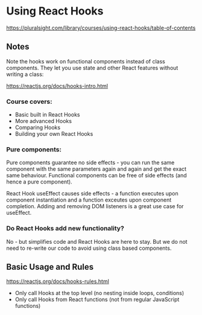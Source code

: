 # Using React Hooks
https://pluralsight.com/library/courses/using-react-hooks/table-of-contents

## Notes

Note the hooks work on functional components instead of class components.
They let you use state and other React features without writing a class:

https://reactjs.org/docs/hooks-intro.html

### Course covers:

- Basic built in React Hooks
- More advanced Hooks
- Comparing Hooks
- Building your own React Hooks

### Pure components:

Pure components guarantee no side effects - you can run the same component with the same parameters again and again and get the exact same behaviour.
Functional components can be free of side effects (and hence a pure component).

React Hook useEffect causes side effects - a function executes upon component instantiation and a function exceutes upon component completion.
Adding and removing DOM listeners is a great use case for useEffect.

### Do React Hooks add new functionality?

No - but simplifies code and React Hooks are here to stay.
But we do not need to re-write our code to avoid using class based components.

## Basic Usage and Rules

https://reactjs.org/docs/hooks-rules.html
- Only call Hooks at the top level (no nesting inside loops, conditions)
- Only call Hooks from React functions (not from regular JavaScript functions)